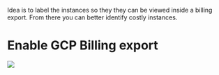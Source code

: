 Idea is to label the instances so they they can be viewed inside a billing
export. From there you can better identify costly instances.

# Enable GCP Billing export

<img src="https://s.natalian.org/2020-05-25/billing-export.png">
